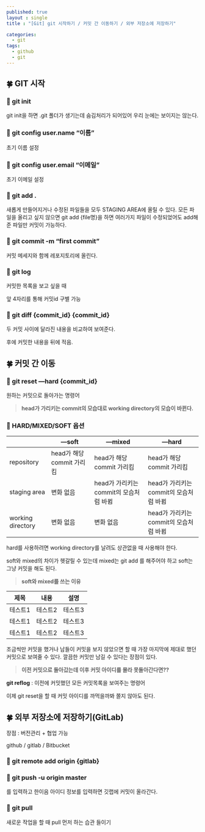 ```yaml
---
published: true
layout : single
title : "[Git] git 시작하기 / 커밋 간 이동하기 / 외부 저장소에 저장하기"

categories:
  - git
tags:
  - github
  - git
---
```

## 🍀 GIT 시작

### 📍 git init

git init을 하면 .git 폴더가 생기는데 숨김처리가 되어있어 우리 눈에는 보이지는 않는다. 

### 📍 git config user.name “이름”

초기 이름 설정

### 📍 git config user.email “이메일”

초기 이메일 설정

### 📍 git add .

새롭게 만들어지거나 수정된 파일들을 모두 STAGING AREA에 올릴 수 있다. 모든 파일을 올리고 싶지 않으면 git add {file명}을 하면 여러가지 파일이 수정되었어도 add해준 파일만 커밋이 가능하다.

### 📍 git commit -m “first commit”

커밋 메세지와 함께 레포지토리에 올린다.

### 📍 git log

커밋한 목록을 보고 싶을 때

앞 4자리를 통해 커밋id 구별 가능

### 📍 git diff {commit_id} {commit_id}

두 커밋 사이에 달라진 내용을 비교하여 보여준다.

후에 커밋한 내용을 뒤에 적음.

## 🍀 커밋 간 이동

### 📍 git reset —hard {commit_id}

원하는 커밋으로 돌아가는 명령어

> **head가 가리키는 commit의 모습대로 working directory의 모습이 바뀐다.**
> 

### 📍 HARD/MIXED/SOFT 옵션
|  | —soft | —mixed | —hard |
| --- | --- | --- | --- |
| repository | head가 해당 commit 가리킴 | head가 해당 commit 가리킴 | head가 해당 commit 가리킴 |
| staging area |  변화 없음 | head가 가리키는 commit의 모습처럼 바뀜 | head가 가리키는 commit의 모습처럼 바뀜 |
| working directory |  변화 없음 |  변화 없음 | head가 가리키는 commit의 모습처럼 바뀜 |


hard를 사용하려면 working directory를 날려도 상관없을 때 사용해야 한다.

soft와 mixed의 차이가 헷갈릴 수 있는데 mixed는 git add 를 해주어야 하고 soft는 그냥 커밋을 해도 된다.

> **soft와 mixed를 쓰는 이유**

|제목|내용|설명|
|------|---|---|
|테스트1|테스트2|테스트3|
|테스트1|테스트2|테스트3|
|테스트1|테스트2|테스트3|

조금씩만 커밋을 했거나 남들이 커밋을 보지 않았으면 할 때 가장 마지막에 제대로 했던 커밋으로 보여줄 수 있다. 깔끔한 커밋만 남길 수 있다는 장점이 있다. 

> **이전 커밋으로 돌아갔는데 이후 커밋 아이디를 몰라 못돌아간다면??**
 
**git reflog** : 이전에 커밋했던 모든 커밋목록을 보여주는 명령어

이제 git reset을 할 때 커밋 아이디를 까먹을까봐 쫄지 않아도 된다.

## 🍀 외부 저장소에 저장하기(GitLab)

장점 : 버전관리 + 협업 가능

github / gitlab / Bitbucket

### 📍 git remote add origin {gitlab}

### 📍 git push -u origin master

를 입력하고 한이음 아이디 정보를 입력하면 깃랩에 커밋이 올라간다.

### 📍 git pull

새로운 작업을 할 때 pull 먼저 하는 습관 들이기
